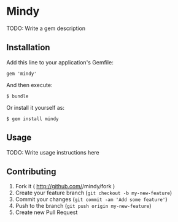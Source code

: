 # Mindy

TODO: Write a gem description

## Installation

Add this line to your application's Gemfile:

    gem 'mindy'

And then execute:

    $ bundle

Or install it yourself as:

    $ gem install mindy

## Usage

TODO: Write usage instructions here

## Contributing

1. Fork it ( http://github.com/<my-github-username>/mindy/fork )
2. Create your feature branch (`git checkout -b my-new-feature`)
3. Commit your changes (`git commit -am 'Add some feature'`)
4. Push to the branch (`git push origin my-new-feature`)
5. Create new Pull Request
